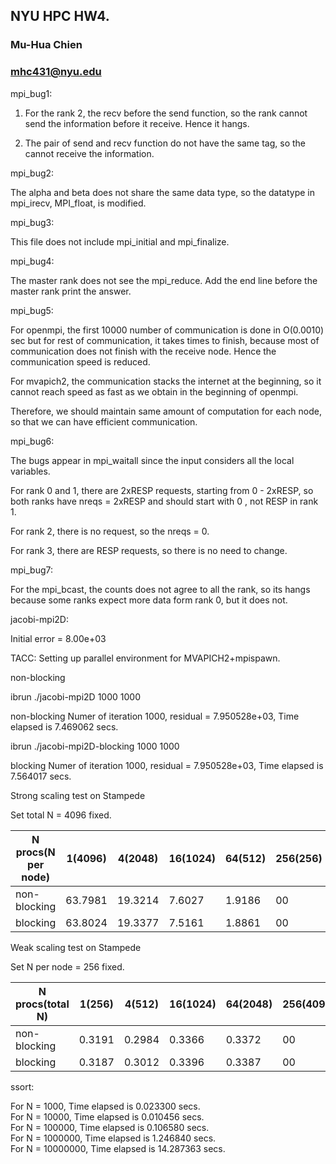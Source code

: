 ## NYU HPC HW4.
### Mu-Hua Chien 
### mhc431@nyu.edu

mpi_bug1: 

1. For the rank 2, the recv before the send function, so the rank cannot send the information before it receive. Hence it hangs.   

2. The pair of send and recv function do not have the same tag, so the cannot receive the information.   


mpi_bug2:
 
The alpha and beta does not share the same data type, so the datatype in mpi_irecv, MPI_float, is modified. 

mpi_bug3: 

This file does not include mpi_initial and mpi_finalize. 

mpi_bug4: 

The master rank does not see the mpi_reduce. Add the end line before the master rank print the answer. 

mpi_bug5: 

For openmpi, the first 10000 number of communication is done in O(0.0010) sec but for rest of communication, it takes times to finish, because most of communication does not finish with the receive node. Hence the communication speed is reduced. 

For mvapich2, the communication stacks the internet at the beginning, so it cannot reach speed as fast as we obtain in the beginning of openmpi.

Therefore, we should maintain same amount of computation for each node, so that we can have efficient communication.  

mpi_bug6: 

The bugs appear in mpi_waitall since the input considers all the local variables. 

For rank 0 and 1, there are 2xRESP requests, starting from 0 - 2xRESP, so both ranks have nreqs = 2xRESP and should start with 0 , not RESP in rank 1.

For rank 2, there is no request, so the nreqs = 0.

For rank 3, there are RESP requests, so there is no need to change. 

mpi_bug7: 

For the mpi_bcast, the counts does not agree to all the rank, so its hangs because some ranks expect more data form rank 0, but it does not. 

jacobi-mpi2D:

Initial error = 8.00e+03

TACC: Setting up parallel environment for MVAPICH2+mpispawn.

non-blocking 

ibrun ./jacobi-mpi2D 1000 1000

non-blocking
Numer of iteration 1000, residual = 7.950528e+03, Time elapsed is 7.469062 secs.

ibrun ./jacobi-mpi2D-blocking 1000 1000

blocking
Numer of iteration 1000, residual = 7.950528e+03, Time elapsed is 7.564017 secs.

Strong scaling test on Stampede

Set total N = 4096 fixed.   

|N procs(N per node) | 1(4096) | 4(2048) | 16(1024) | 64(512) | 256(256) | 
|---|---|---|---|---|---|
|non-blocking| 63.7981 | 19.3214 | 7.6027 | 1.9186 | 00|
|blocking| 63.8024 | 19.3377| 7.5161 | 1.8861 | 00| 

Weak scaling test on Stampede

Set N per node = 256 fixed.  

|N procs(total N) | 1(256) | 4(512) | 16(1024) | 64(2048) | 256(4096) |
|---|---|---|---|---|---|
|non-blocking| 0.3191 | 0.2984 | 0.3366 | 0.3372 | 00 |
|blocking| 0.3187 | 0.3012 | 0.3396 | 0.3387 | 00 | 

ssort: 

For N = 1000, Time elapsed is 0.023300 secs.  
For N = 10000, Time elapsed is 0.010456 secs.  
For N = 100000, Time elapsed is 0.106580 secs.  
For N = 1000000, Time elapsed is 1.246840 secs.   
For N = 10000000, Time elapsed is 14.287363 secs.   

 

